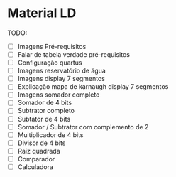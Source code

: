 # Material LD

TODO:

- [ ] Imagens Pré-requisitos
- [ ] Falar de tabela verdade pré-requisitos
- [ ] Configuração quartus
- [ ] Imagens reservatório de água
- [ ] Imagens display 7 segmentos
- [ ] Explicação mapa de karnaugh display 7 segmentos
- [ ] Imagens somador completo
- [ ] Somador de 4 bits
- [ ] Subtrator completo
- [ ] Subtator de 4 bits
- [ ] Somador / Subtrator com complemento de 2
- [ ] Multiplicador de 4 bits
- [ ] Divisor de 4 bits
- [ ] Raíz quadrada
- [ ] Comparador
- [ ] Calculadora
